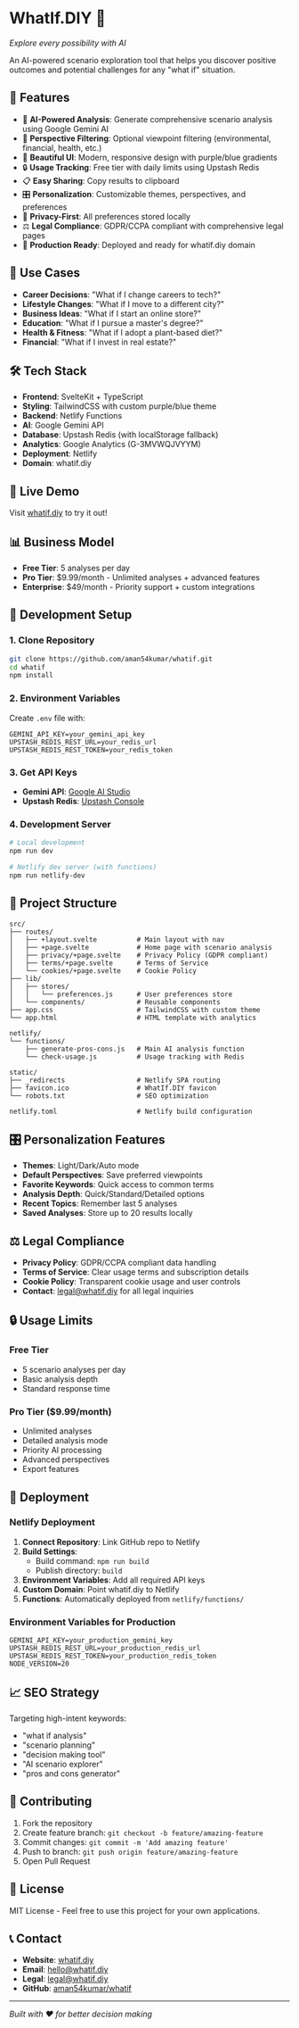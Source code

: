 # WhatIf.DIY 🚀

_Explore every possibility with AI_

An AI-powered scenario exploration tool that helps you discover positive outcomes and potential challenges for any "what if" situation.

## 🌟 Features

- 🤔 **AI-Powered Analysis**: Generate comprehensive scenario analysis using Google Gemini AI
- 🎯 **Perspective Filtering**: Optional viewpoint filtering (environmental, financial, health, etc.)
- 🎨 **Beautiful UI**: Modern, responsive design with purple/blue gradients
- 🔒 **Usage Tracking**: Free tier with daily limits using Upstash Redis
- 📋 **Easy Sharing**: Copy results to clipboard
- 🎛️ **Personalization**: Customizable themes, perspectives, and preferences
- 🔐 **Privacy-First**: All preferences stored locally
- ⚖️ **Legal Compliance**: GDPR/CCPA compliant with comprehensive legal pages
- 🚀 **Production Ready**: Deployed and ready for whatif.diy domain

## 🎯 Use Cases

- **Career Decisions**: "What if I change careers to tech?"
- **Lifestyle Changes**: "What if I move to a different city?"
- **Business Ideas**: "What if I start an online store?"
- **Education**: "What if I pursue a master's degree?"
- **Health & Fitness**: "What if I adopt a plant-based diet?"
- **Financial**: "What if I invest in real estate?"

## 🛠️ Tech Stack

- **Frontend**: SvelteKit + TypeScript
- **Styling**: TailwindCSS with custom purple/blue theme
- **Backend**: Netlify Functions
- **AI**: Google Gemini API
- **Database**: Upstash Redis (with localStorage fallback)
- **Analytics**: Google Analytics (G-3MVWQJVYYM)
- **Deployment**: Netlify
- **Domain**: whatif.diy

## 🚀 Live Demo

Visit [whatif.diy](https://whatif.diy) to try it out!

## 📊 Business Model

- **Free Tier**: 5 analyses per day
- **Pro Tier**: $9.99/month - Unlimited analyses + advanced features
- **Enterprise**: $49/month - Priority support + custom integrations

## 🔧 Development Setup

### 1. Clone Repository

```bash
git clone https://github.com/aman54kumar/whatif.git
cd whatif
npm install
```

### 2. Environment Variables

Create `.env` file with:

```env
GEMINI_API_KEY=your_gemini_api_key
UPSTASH_REDIS_REST_URL=your_redis_url
UPSTASH_REDIS_REST_TOKEN=your_redis_token
```

### 3. Get API Keys

- **Gemini API**: [Google AI Studio](https://aistudio.google.com/app/apikey)
- **Upstash Redis**: [Upstash Console](https://console.upstash.com/)

### 4. Development Server

```bash
# Local development
npm run dev

# Netlify dev server (with functions)
npm run netlify-dev
```

## 📁 Project Structure

```
src/
├── routes/
│   ├── +layout.svelte          # Main layout with nav
│   ├── +page.svelte            # Home page with scenario analysis
│   ├── privacy/+page.svelte    # Privacy Policy (GDPR compliant)
│   ├── terms/+page.svelte      # Terms of Service
│   └── cookies/+page.svelte    # Cookie Policy
├── lib/
│   ├── stores/
│   │   └── preferences.js      # User preferences store
│   └── components/             # Reusable components
├── app.css                     # TailwindCSS with custom theme
└── app.html                    # HTML template with analytics

netlify/
└── functions/
    ├── generate-pros-cons.js   # Main AI analysis function
    └── check-usage.js          # Usage tracking with Redis

static/
├── _redirects                  # Netlify SPA routing
├── favicon.ico                 # WhatIf.DIY favicon
└── robots.txt                  # SEO optimization

netlify.toml                    # Netlify build configuration
```

## 🎛️ Personalization Features

- **Themes**: Light/Dark/Auto mode
- **Default Perspectives**: Save preferred viewpoints
- **Favorite Keywords**: Quick access to common terms
- **Analysis Depth**: Quick/Standard/Detailed options
- **Recent Topics**: Remember last 5 analyses
- **Saved Analyses**: Store up to 20 results locally

## ⚖️ Legal Compliance

- **Privacy Policy**: GDPR/CCPA compliant data handling
- **Terms of Service**: Clear usage terms and subscription details
- **Cookie Policy**: Transparent cookie usage and user controls
- **Contact**: legal@whatif.diy for all legal inquiries

## 🔒 Usage Limits

### Free Tier

- 5 scenario analyses per day
- Basic analysis depth
- Standard response time

### Pro Tier ($9.99/month)

- Unlimited analyses
- Detailed analysis mode
- Priority AI processing
- Advanced perspectives
- Export features

## 🚀 Deployment

### Netlify Deployment

1. **Connect Repository**: Link GitHub repo to Netlify
2. **Build Settings**:
   - Build command: `npm run build`
   - Publish directory: `build`
3. **Environment Variables**: Add all required API keys
4. **Custom Domain**: Point whatif.diy to Netlify
5. **Functions**: Automatically deployed from `netlify/functions/`

### Environment Variables for Production

```env
GEMINI_API_KEY=your_production_gemini_key
UPSTASH_REDIS_REST_URL=your_production_redis_url
UPSTASH_REDIS_REST_TOKEN=your_production_redis_token
NODE_VERSION=20
```

## 📈 SEO Strategy

Targeting high-intent keywords:

- "what if analysis"
- "scenario planning"
- "decision making tool"
- "AI scenario explorer"
- "pros and cons generator"

## 🤝 Contributing

1. Fork the repository
2. Create feature branch: `git checkout -b feature/amazing-feature`
3. Commit changes: `git commit -m 'Add amazing feature'`
4. Push to branch: `git push origin feature/amazing-feature`
5. Open Pull Request

## 📝 License

MIT License - Feel free to use this project for your own applications.

## 📞 Contact

- **Website**: [whatif.diy](https://whatif.diy)
- **Email**: hello@whatif.diy
- **Legal**: legal@whatif.diy
- **GitHub**: [aman54kumar/whatif](https://github.com/aman54kumar/whatif)

---

_Built with ❤️ for better decision making_

